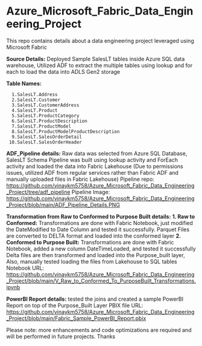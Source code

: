 # Azure_Microsoft_Fabric_Data_Engineering_Project
This repo contains details about a data engineering project leveraged using Microsoft Fabric

**Source Details:**
      Deployed Sample SalesLT tables inside Azure SQL data warehouse, Utilized ADF to extract the multiple tables using lookup and for each to load the data into ADLS Gen2 storage
      
**Table Names:**

      1.SalesLT.Address
      2.SalesLT.Customer
      3.SalesLT.CustomerAddress
      4.SalesLT.Product
      5.SalesLT.ProductCategory
      6.SalesLT.ProductDescription
      7.SalesLT.ProductModel
      8.SalesLT.ProductModelProductDescription
      9.SalesLT.SalesOrderDetail
     10.SalesLT.SalesOrderHeader

**ADF_Pipeline details:** 
      Raw data was selected from Azure SQL Database, SalesLT Schema
      Pipeline was built using lookup activity and ForEach activity and loaded the data into Fabric Lakehouse (Due to permissions issues, utilized ADF from regular services rather than Fabric ADF and manually uploaded files in Fabric Lakehouse)
Pipeline repo: https://github.com/vinaykm5758/Azure_Microsoft_Fabric_Data_Engineering_Project/tree/adf_pipeline
Pipeline Image: https://github.com/vinaykm5758/Azure_Microsoft_Fabric_Data_Engineering_Project/blob/main/ADF_Pipeline_Details.PNG
      
**Transformation from Raw to Conformed to Purpose Built details:**
**1. Raw to Conformed:**
      Transformations are done with Fabric Notebook, just modified the DateModified to Date Column and tested it successfully.
      Parquet Files are converted to DELTA format and loaded into the conformed layer
**2. Conformed to Purpose Built:**
      Transformations are done with Fabric Notebook, added a new column DateTimeLoaded, and tested it successfully
      Delta files are then transformed and loaded into the Purpose_built layer, Also, manually tested loading the files from Lakehouse to SQL tables
Notebook URL: https://github.com/vinaykm5758/Azure_Microsoft_Fabric_Data_Engineering_Project/blob/main/V_Raw_to_Conformed_To_PurposeBuilt_Transformations.ipynb

**PowerBI Report details:** tested the joins and created a sample PowerBI Report on top of the Purpose_Built Layer
PBIX file URL: https://github.com/vinaykm5758/Azure_Microsoft_Fabric_Data_Engineering_Project/blob/main/Fabric_Sample_PowerBI_Report.pbix


Please note: more enhancements and code optimizations are required and will be performed in future projects. Thanks
